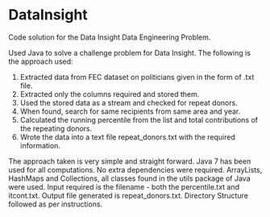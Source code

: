 # DataInsight
Code solution for the Data Insight Data Engineering Problem.

Used Java to solve a challenge problem for Data Insight.
The following is the approach used:

1. Extracted data from FEC dataset on politicians given in the form of .txt file.
2. Extracted only the columns required and stored them.
3. Used the stored data as a stream and checked for repeat donors.
4. When found, search for same recipients from same area and year.
5. Calculated the running percentile from the list and total contributions of the repeating donors.
6. Wrote the data into a text file repeat_donors.txt with the required information.

The approach taken is very simple and straight forward. Java 7 has been used for all computations. No extra dependencies were required.
ArrayLists, HashMaps and Collections, all classes found in the utils package of Java were used.
Input required is the filename - both the percentile.txt and itcont.txt. Output file generated is repeat_donors.txt.
Directory Structure followed as per instructions.
